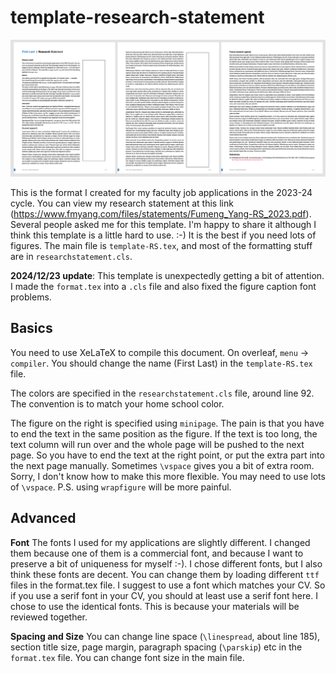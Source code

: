 # template-research-statement

![Preview](preview.png)

This is the format I created for my faculty job applications in the 2023-24 cycle. You can view my research statement at this link (https://www.fmyang.com/files/statements/Fumeng_Yang-RS_2023.pdf). Several people asked me for this template. I'm happy to share it although I think this template is a little hard to use. :-) It is the best if you need lots of figures. The main file is `template-RS.tex`, and most of the formatting stuff are in `researchstatement.cls`.

**2024/12/23 update**: This template is unexpectedly getting a bit of attention. I made the `format.tex` into a `.cls` file and also fixed the figure caption font problems. 


## Basics

You need to use XeLaTeX to compile this document. On overleaf, `menu` → `compiler`. You should change the name (First Last) in the `template-RS.tex` file.


The colors are specified in the `researchstatement.cls` file, around line 92. The convention is to match your home school color.

The figure on the right is specified using `minipage`. The pain is that you have to end the text in the same position as the figure. If the text is too long, the text column will run over and the whole page will be pushed to the next page. So you have to end the text at the right point, or put the extra part into the next page manually. Sometimes `\vspace` gives you a bit of extra room. Sorry, I don't know how to make this more flexible. You may need to use lots of `\vspace`. P.S. using `wrapfigure` will be more painful.


## Advanced

**Font** The fonts I used for my applications are slightly different. I changed them because one of them is a commercial font, and because I want to preserve a bit of uniqueness for myself :-). I chose different fonts, but I also think these fonts are decent. You can change them by loading different `ttf` files in the format.tex file. I suggest to use a font which matches your CV. So if you use a serif font in your CV, you should at least use a serif font here. I chose to use the identical fonts. This is because your materials will be reviewed together.

**Spacing and Size** You can change line space (`\linespread`, about line 185), section title size, page margin, paragraph spacing (`\parskip`) etc in the `format.tex` file. You can change font size in the main file.
